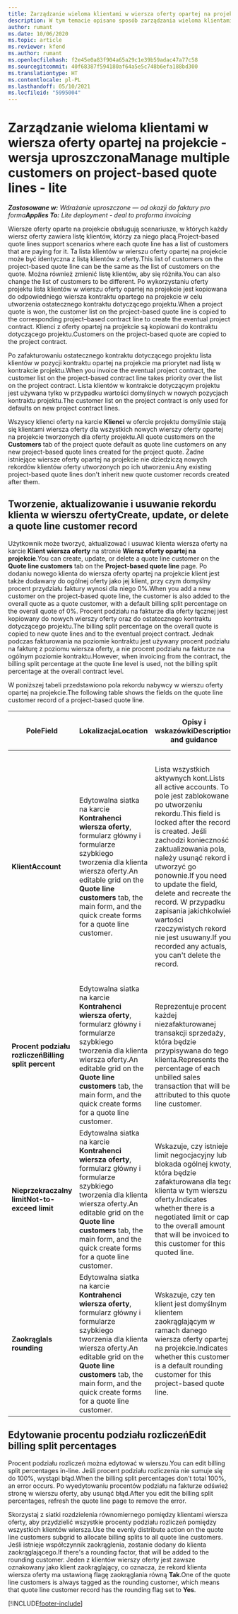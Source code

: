 ```yaml
---
title: Zarządzanie wieloma klientami w wiersza oferty opartej na projekcie - wersja uproszczona
description: W tym temacie opisano sposób zarządzania wieloma klientami w wierszach oferty opartej na projekcie.
author: rumant
ms.date: 10/06/2020
ms.topic: article
ms.reviewer: kfend
ms.author: rumant
ms.openlocfilehash: f2e45e0a83f904a65a29c1e39b59adac47a77c58
ms.sourcegitcommit: 40f68387f594180af64a5e5c748b6efa188bd300
ms.translationtype: HT
ms.contentlocale: pl-PL
ms.lasthandoff: 05/10/2021
ms.locfileid: "5995004"
---
```

# <a name="manage-multiple-customers-on-project-based-quote-lines---lite"></a><span data-ttu-id="f5e6f-103">Zarządzanie wieloma klientami w wiersza oferty opartej na projekcie - wersja uproszczona</span><span class="sxs-lookup"><span data-stu-id="f5e6f-103">Manage multiple customers on project-based quote lines - lite</span></span>

<span data-ttu-id="f5e6f-104">_**Zastosowane w:** Wdrażanie uproszczone — od okazji do faktury pro forma_</span><span class="sxs-lookup"><span data-stu-id="f5e6f-104">_**Applies To:** Lite deployment - deal to proforma invoicing_</span></span>

<span data-ttu-id="f5e6f-105">Wiersze oferty oparte na projekcie obsługują scenariusze, w których każdy wiersz oferty zawiera listę klientów, którzy za niego płacą.</span><span class="sxs-lookup"><span data-stu-id="f5e6f-105">Project-based quote lines support scenarios where each quote line has a list of customers that are paying for it.</span></span> <span data-ttu-id="f5e6f-106">Ta lista klientów w wierszu oferty opartej na projekcie może być identyczna z listą klientów z oferty.</span><span class="sxs-lookup"><span data-stu-id="f5e6f-106">This list of customers on the project-based quote line can be the same as the list of customers on the quote.</span></span> <span data-ttu-id="f5e6f-107">Można również zmienić listę klientów, aby się różniła.</span><span class="sxs-lookup"><span data-stu-id="f5e6f-107">You can also change the list of customers to be different.</span></span> <span data-ttu-id="f5e6f-108">Po wykorzystaniu oferty projektu lista klientów w wierszu oferty opartej na projekcie jest kopiowana do odpowiedniego wiersza kontraktu opartego na projekcie w celu utworzenia ostatecznego kontraktu dotyczącego projektu.</span><span class="sxs-lookup"><span data-stu-id="f5e6f-108">When a project quote is won, the customer list on the project-based quote line is copied to the corresponding project–based contract line to create the eventual project contract.</span></span> <span data-ttu-id="f5e6f-109">Klienci z oferty opartej na projekcie są kopiowani do kontraktu dotyczącego projektu.</span><span class="sxs-lookup"><span data-stu-id="f5e6f-109">Customers on the project-based quote are copied to the project contract.</span></span>

<span data-ttu-id="f5e6f-110">Po zafakturowaniu ostatecznego kontraktu dotyczącego projektu lista klientów w pozycji kontraktu opartej na projekcie ma priorytet nad listą w kontrakcie projektu.</span><span class="sxs-lookup"><span data-stu-id="f5e6f-110">When you invoice the eventual project contract, the customer list on the project-based contract line takes priority over the list on the project contract.</span></span> <span data-ttu-id="f5e6f-111">Lista klientów w kontrakcie dotyczącym projektu jest używana tylko w przypadku wartości domyślnych w nowych pozycjach kontraktu projektu.</span><span class="sxs-lookup"><span data-stu-id="f5e6f-111">The customer list on the project contract is only used for defaults on new project contract lines.</span></span>

<span data-ttu-id="f5e6f-112">Wszyscy klienci oferty na karcie **Klienci** w ofercie projektu domyślnie stają się klientami wiersza oferty dla wszystkich nowych wierszy oferty opartej na projekcie tworzonych dla oferty projektu.</span><span class="sxs-lookup"><span data-stu-id="f5e6f-112">All quote customers on the **Customers** tab of the project quote default as quote line customers on any new project-based quote lines created for the project quote.</span></span> <span data-ttu-id="f5e6f-113">Żadne istniejące wiersze oferty opartej na projekcie nie dziedziczą nowych rekordów klientów oferty utworzonych po ich utworzeniu.</span><span class="sxs-lookup"><span data-stu-id="f5e6f-113">Any existing project-based quote lines don't inherit new quote customer records created after them.</span></span>

## <a name="create-update-or-delete-a-quote-line-customer-record"></a><span data-ttu-id="f5e6f-114">Tworzenie, aktualizowanie i usuwanie rekordu klienta w wierszu oferty</span><span class="sxs-lookup"><span data-stu-id="f5e6f-114">Create, update, or delete a quote line customer record</span></span>

<span data-ttu-id="f5e6f-115">Użytkownik może tworzyć, aktualizować i usuwać klienta wiersza oferty na karcie **Klient wiersza oferty** na stronie **Wiersz oferty opartej na projekcie**.</span><span class="sxs-lookup"><span data-stu-id="f5e6f-115">You can create, update, or delete a quote line customer on the **Quote line customers** tab on the **Project-based quote line** page.</span></span> <span data-ttu-id="f5e6f-116">Po dodaniu nowego klienta do wiersza oferty opartej na projekcie klient jest także dodawany do ogólnej oferty jako jej klient, przy czym domyślny procent przydziału faktury wynosi dla niego 0%.</span><span class="sxs-lookup"><span data-stu-id="f5e6f-116">When you add a new customer on the project-based quote line, the customer is also added to the overall quote as a quote customer, with a default billing split percentage on the overall quote of 0%.</span></span> <span data-ttu-id="f5e6f-117">Procent podziału na fakturze dla oferty łącznej jest kopiowany do nowych wierszy oferty oraz do ostatecznego kontraktu dotyczącego projektu.</span><span class="sxs-lookup"><span data-stu-id="f5e6f-117">The billing split percentage on the overall quote is copied to new quote lines and to the eventual project contract.</span></span> <span data-ttu-id="f5e6f-118">Jednak podczas fakturowania na poziomie kontraktu jest używany procent podziału na fakturę z poziomu wiersza oferty, a nie procent podziału na fakturze na ogólnym poziomie kontraktu.</span><span class="sxs-lookup"><span data-stu-id="f5e6f-118">However, when invoicing from the contract, the billing split percentage at the quote line level is used, not the billing split percentage at the overall contract level.</span></span> 

<span data-ttu-id="f5e6f-119">W poniższej tabeli przedstawiono pola rekordu nabywcy w wierszu oferty opartej na projekcie.</span><span class="sxs-lookup"><span data-stu-id="f5e6f-119">The following table shows the fields on the quote line customer record of a project-based quote line.</span></span>

| <span data-ttu-id="f5e6f-120">Pole</span><span class="sxs-lookup"><span data-stu-id="f5e6f-120">Field</span></span> | <span data-ttu-id="f5e6f-121">Lokalizacja</span><span class="sxs-lookup"><span data-stu-id="f5e6f-121">Location</span></span> | <span data-ttu-id="f5e6f-122">Opisy i wskazówki</span><span class="sxs-lookup"><span data-stu-id="f5e6f-122">Description and guidance</span></span> | <span data-ttu-id="f5e6f-123">Wpływ zmian w dalszych etapach</span><span class="sxs-lookup"><span data-stu-id="f5e6f-123">Downstream impact</span></span> |
| --- | --- | --- | --- |
| <span data-ttu-id="f5e6f-124">**Klient**</span><span class="sxs-lookup"><span data-stu-id="f5e6f-124">**Account**</span></span> | <span data-ttu-id="f5e6f-125">Edytowalna siatka na karcie **Kontrahenci wiersza oferty**, formularz główny i formularze szybkiego tworzenia dla klienta wiersza oferty.</span><span class="sxs-lookup"><span data-stu-id="f5e6f-125">An editable grid on the **Quote line customers** tab, the main form, and the quick create forms for a quote line customer.</span></span> | <span data-ttu-id="f5e6f-126">Lista wszystkich aktywnych kont.</span><span class="sxs-lookup"><span data-stu-id="f5e6f-126">Lists all active accounts.</span></span> <span data-ttu-id="f5e6f-127">To pole jest zablokowane po utworzeniu rekordu.</span><span class="sxs-lookup"><span data-stu-id="f5e6f-127">This field is locked after the record is created.</span></span> <span data-ttu-id="f5e6f-128">Jeśli zachodzi konieczność zaktualizowania pola, należy usunąć rekord i utworzyć go ponownie.</span><span class="sxs-lookup"><span data-stu-id="f5e6f-128">If you need to update the field, delete and recreate the record.</span></span> <span data-ttu-id="f5e6f-129">W przypadku zapisania jakichkolwiek wartości rzeczywistych rekord nie jest usuwany.</span><span class="sxs-lookup"><span data-stu-id="f5e6f-129">If you recorded any actuals, you can't delete the record.</span></span> | <span data-ttu-id="f5e6f-130">W przypadku wybrania do dodania konta z głównej listy klientów, klient z wiersza oferty jest dodawany również jako klient oferty po zapisaniu.</span><span class="sxs-lookup"><span data-stu-id="f5e6f-130">When you pick an account from the master list of accounts to add, the quote line customer is also added as a quote customer when you save it.</span></span> <span data-ttu-id="f5e6f-131">Po wykorzystaniu oferty klienci wiersza oferty są kopiowani jako klienci w pozycji kontraktu projektu.</span><span class="sxs-lookup"><span data-stu-id="f5e6f-131">When a quote is won, quote line customers are copied to the project contract line customers.</span></span> |
| <span data-ttu-id="f5e6f-132">**Procent podziału rozliczeń**</span><span class="sxs-lookup"><span data-stu-id="f5e6f-132">**Billing split percent**</span></span> | <span data-ttu-id="f5e6f-133">Edytowalna siatka na karcie **Kontrahenci wiersza oferty**, formularz główny i formularze szybkiego tworzenia dla klienta wiersza oferty.</span><span class="sxs-lookup"><span data-stu-id="f5e6f-133">An editable grid on the **Quote line customers** tab, the main form, and the quick create forms for a quote line customer.</span></span> | <span data-ttu-id="f5e6f-134">Reprezentuje procent każdej niezafakturowanej transakcji sprzedaży, która będzie przypisywana do tego klienta.</span><span class="sxs-lookup"><span data-stu-id="f5e6f-134">Represents the percentage of each unbilled sales transaction that will be attributed to this quote line customer.</span></span> | <span data-ttu-id="f5e6f-135">Kopiowane do klientów pozycji kontraktu projektu.</span><span class="sxs-lookup"><span data-stu-id="f5e6f-135">Copied over to project contract line customers.</span></span> |
| <span data-ttu-id="f5e6f-136">**Nieprzekraczalny limit**</span><span class="sxs-lookup"><span data-stu-id="f5e6f-136">**Not-to-exceed limit**</span></span> | <span data-ttu-id="f5e6f-137">Edytowalna siatka na karcie **Kontrahenci wiersza oferty**, formularz główny i formularze szybkiego tworzenia dla klienta wiersza oferty.</span><span class="sxs-lookup"><span data-stu-id="f5e6f-137">An editable grid on the **Quote line customers** tab, the main form, and the quick create forms for a quote line customer.</span></span> | <span data-ttu-id="f5e6f-138">Wskazuje, czy istnieje limit negocjacyjny lub blokada ogólnej kwoty, która będzie zafakturowana dla tego klienta w tym wierszu oferty.</span><span class="sxs-lookup"><span data-stu-id="f5e6f-138">Indicates whether there is a negotiated limit or cap to the overall amount that will be invoiced to this customer for this quoted line.</span></span> | <span data-ttu-id="f5e6f-139">Po wygraniu oferty ta wartość jest kopiowana do klienta wiersza oferty.</span><span class="sxs-lookup"><span data-stu-id="f5e6f-139">Copied over to project contract line customers when a quote is won.</span></span> |
| <span data-ttu-id="f5e6f-140">**Zaokrągla**</span><span class="sxs-lookup"><span data-stu-id="f5e6f-140">**Is rounding**</span></span> | <span data-ttu-id="f5e6f-141">Edytowalna siatka na karcie **Kontrahenci wiersza oferty**, formularz główny i formularze szybkiego tworzenia dla klienta wiersza oferty.</span><span class="sxs-lookup"><span data-stu-id="f5e6f-141">An editable grid on the **Quote line customers** tab, the main form, and the quick create forms for a quote line customer.</span></span> | <span data-ttu-id="f5e6f-142">Wskazuje, czy ten klient jest domyślnym klientem zaokrąglającym w ramach danego wiersza oferty opartej na projekcie.</span><span class="sxs-lookup"><span data-stu-id="f5e6f-142">Indicates whether this customer is a default rounding customer for this project-based quote line.</span></span> | <span data-ttu-id="f5e6f-143">Po wygraniu oferty ta wartość jest kopiowana do klienta oferty.</span><span class="sxs-lookup"><span data-stu-id="f5e6f-143">Copied over to project contract customers when a quote is won.</span></span> |

## <a name="edit-billing-split-percentages"></a><span data-ttu-id="f5e6f-144">Edytowanie procentu podziału rozliczeń</span><span class="sxs-lookup"><span data-stu-id="f5e6f-144">Edit billing split percentages</span></span>

<span data-ttu-id="f5e6f-145">Procent podziału rozliczeń można edytować w wierszu.</span><span class="sxs-lookup"><span data-stu-id="f5e6f-145">You can edit billing split percentages in-line.</span></span> <span data-ttu-id="f5e6f-146">Jeśli procent podziału rozliczenia nie sumuje się do 100%, wystąpi błąd.</span><span class="sxs-lookup"><span data-stu-id="f5e6f-146">When the billing split percentages don't total 100%, an error occurs.</span></span> <span data-ttu-id="f5e6f-147">Po wyedytowaniu procentów podziału na fakturze odśwież stronę w wierszu oferty, aby usunąć błąd.</span><span class="sxs-lookup"><span data-stu-id="f5e6f-147">After you edit the billing split percentages, refresh the quote line page to remove the error.</span></span>

<span data-ttu-id="f5e6f-148">Skorzystaj z siatki rozdzielenia równomiernego pomiędzy klientami wiersza oferty, aby przydzielić wszystkie procenty podziału rozliczeń pomiędzy wszystkich klientów wiersza.</span><span class="sxs-lookup"><span data-stu-id="f5e6f-148">Use the evenly distribute action on the quote line customers subgrid to allocate billing splits to all quote line customers.</span></span> <span data-ttu-id="f5e6f-149">Jeśli istnieje współczynnik zaokrąglenia, zostanie dodany do klienta zaokrąglającego.</span><span class="sxs-lookup"><span data-stu-id="f5e6f-149">If there's a rounding factor, that will be added to the rounding customer.</span></span> <span data-ttu-id="f5e6f-150">Jeden z klientów wierszy oferty jest zawsze oznakowany jako klient zaokrąglający, co oznacza, że rekord klienta wiersza oferty ma ustawioną flagę zaokrąglania równą **Tak**.</span><span class="sxs-lookup"><span data-stu-id="f5e6f-150">One of the quote line customers is always tagged as the rounding customer, which means that quote line customer record has the rounding flag set to **Yes**.</span></span> 


[!INCLUDE[footer-include](../../includes/footer-banner.md)]